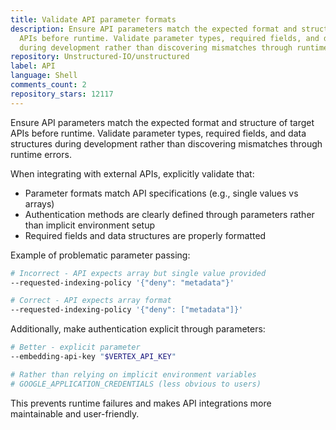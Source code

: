 ```yaml
---
title: Validate API parameter formats
description: Ensure API parameters match the expected format and structure of target
  APIs before runtime. Validate parameter types, required fields, and data structures
  during development rather than discovering mismatches through runtime errors.
repository: Unstructured-IO/unstructured
label: API
language: Shell
comments_count: 2
repository_stars: 12117
---
```


Ensure API parameters match the expected format and structure of target APIs before runtime. Validate parameter types, required fields, and data structures during development rather than discovering mismatches through runtime errors.

When integrating with external APIs, explicitly validate that:
- Parameter formats match API specifications (e.g., single values vs arrays)
- Authentication methods are clearly defined through parameters rather than implicit environment setup
- Required fields and data structures are properly formatted

Example of problematic parameter passing:
```bash
# Incorrect - API expects array but single value provided
--requested-indexing-policy '{"deny": "metadata"}'

# Correct - API expects array format
--requested-indexing-policy '{"deny": ["metadata"]}'
```

Additionally, make authentication explicit through parameters:
```bash
# Better - explicit parameter
--embedding-api-key "$VERTEX_API_KEY"

# Rather than relying on implicit environment variables
# GOOGLE_APPLICATION_CREDENTIALS (less obvious to users)
```

This prevents runtime failures and makes API integrations more maintainable and user-friendly.